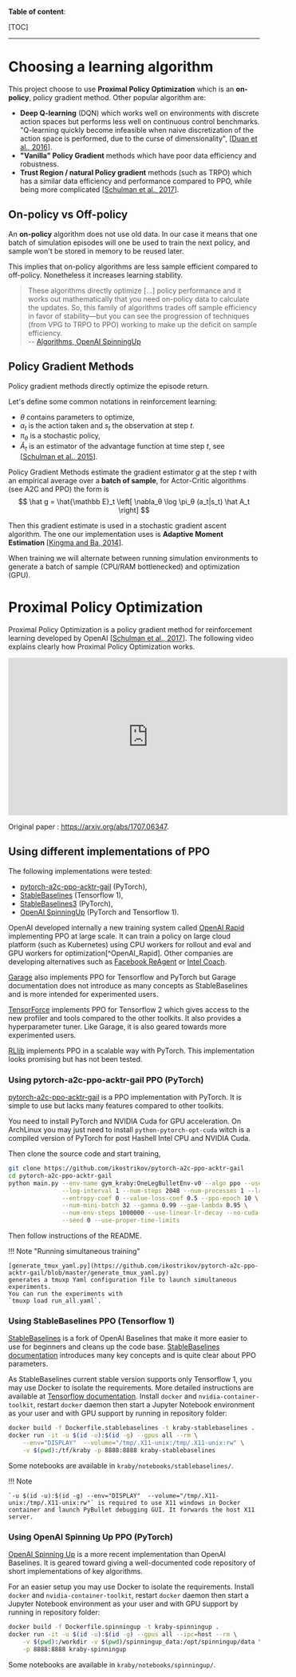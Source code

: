 **Table of content**:

[TOC]

* * *

# Choosing a learning algorithm

This project choose to use **Proximal Policy Optimization** which is an **on-policy**, policy gradient method.
Other popular algorithm are:

-   **Deep Q-learning** (DQN) which works well on environments with discrete action spaces but performs less well on continuous control benchmarks. "Q-learning quickly become infeasible when naive discretization of the action space is performed, due to the curse  of  dimensionality", [[Duan et al., 2016](references.md#DuanCHSA16)].
-   **"Vanilla" Policy Gradient** methods which have poor data efficiency and robustness.
-   **Trust Region / natural Policy gradient** methods (such as TRPO) which has a similar data efficiency and performance compared to PPO, while being more complicated [[Schulman et al., 2017](references.md#schulman2017ppo)].

## On-policy vs Off-policy

An **on-policy** algorithm does not use old data.
In our case it means that one batch of simulation episodes will one be used to train the next policy,
and sample won't be stored in memory to be reused later.

This implies that on-policy algorithms are less sample efficient compared to off-policy.
Nonetheless it increases learning stability.

> These algorithms directly optimize [...] policy performance and it works out mathematically that you need on-policy data to calculate the updates. So, this family of algorithms trades off sample efficiency in favor of stability—but you can see the progression of techniques (from VPG to TRPO to PPO) working to make up the deficit on sample efficiency. <br/>
> \-- [Algorithms, OpenAI SpinningUp](https://spinningup.openai.com/en/latest/user/algorithms.html#the-on-policy-algorithms)

## Policy Gradient Methods

Policy gradient methods directly optimize the episode return.

Let's define some common notations in reinforcement learning:

-   $\theta$ contains parameters to optimize,
-   $a_t$ is the action taken and $s_t$ the observation at step $t$.
-   $\pi_θ$ is a stochastic policy,
-   $\hat A_t$ is an estimator of the advantage function at time step $t$, see [[Schulman et al., 2015](references.md#schulman2015high)].

Policy Gradient Methods estimate the gradient estimator $g$ at the step $t$ with an empirical average over a **batch of sample**,
for Actor-Critic algorithms (see A2C and PPO) the form is
$$
\hat g = \hat{\mathbb E}_t \left[ \nabla_θ \log \pi_θ (a_t|s_t) \hat A_t \right]
$$

Then this gradient estimate is used in a stochastic gradient ascent algorithm. The one our implementation uses is **Adaptive Moment Estimation** [[Kingma and Ba, 2014](references.md#kingma2014method)].

When training we will alternate between running simulation environments to generate a batch of sample (CPU/RAM bottlenecked)
and optimization (GPU).

# Proximal Policy Optimization

Proximal Policy Optimization is a policy gradient method for reinforcement
learning developed by OpenAI [[Schulman et al., 2017](references.md#schulman2017ppo)].
The following video explains clearly how Proximal Policy Optimization works.

<iframe width="560" height="315" src="https://www.youtube-nocookie.com/embed/5P7I-xPq8u8" frameborder="0" allow="accelerometer; autoplay; encrypted-media; gyroscope; picture-in-picture" allowfullscreen></iframe>

Original paper : <https://arxiv.org/abs/1707.06347>.

## Using different implementations of PPO

The following implementations were tested:

-   [pytorch-a2c-ppo-acktr-gail](https://github.com/ikostrikov/pytorch-a2c-ppo-acktr-gail) (PyTorch),
-   [StableBaselines](https://github.com/hill-a/stable-baselines) (Tensorflow 1),
-   [StableBaselines3](https://github.com/DLR-RM/stable-baselines3) (PyTorch),
-   [OpenAI SpinningUp](https://github.com/openai/spinningup) (PyTorch and Tensorflow 1).

OpenAI developed internally a new training system called [OpenAI Rapid](https://openai.com/blog/openai-five/#rapid)
implementing PPO at large scale. It can train a policy on large cloud
platform (such as Kubernetes) using CPU workers for rollout and eval and GPU
workers for optimization[^OpenAI_Rapid].
Other companies are developing alternatives such as
[Facebook ReAgent](https://github.com/facebookresearch/ReAgent)
or [Intel Coach](https://github.com/NervanaSystems/coach).

[Garage](https://github.com/rlworkgroup/garage) also implements PPO for
Tensorflow and PyTorch
but Garage documentation does not introduce as many concepts as StableBaselines
and is more intended for experimented users. 

[TensorForce](https://github.com/tensorforce/tensorforce) implements PPO
for Tensorflow 2 which gives access to the new profiler and tools compared to the other toolkits.
It also provides a hyperparameter tuner. Like Garage, it is also geared towards
more experimented users.

[RLlib](https://docs.ray.io/en/latest/rllib-algorithms.html#ppo) implements PPO
in a scalable way with PyTorch. This implementation looks promising but has not been tested.

### Using pytorch-a2c-ppo-acktr-gail PPO (PyTorch)

[pytorch-a2c-ppo-acktr-gail](https://github.com/ikostrikov/pytorch-a2c-ppo-acktr-gail)
is a PPO implementation with PyTorch.
It is simple to use but lacks many features compared to other toolkits.

You need to install PyTorch and NVIDIA Cuda for GPU acceleration.
On ArchLinux you may just need to install `python-pytorch-opt-cuda`
witch is a compiled version of PyTorch
for post Hashell Intel CPU and NVIDIA Cuda.

Then clone the source code and start training,

```bash
git clone https://github.com/ikostrikov/pytorch-a2c-ppo-acktr-gail
cd pytorch-a2c-ppo-acktr-gail
python main.py --env-name gym_kraby:OneLegBulletEnv-v0 --algo ppo --use-gae \
               --log-interval 1 --num-steps 2048 --num-processes 1 --lr 3e-4 \
               --entropy-coef 0 --value-loss-coef 0.5 --ppo-epoch 10 \
               --num-mini-batch 32 --gamma 0.99 --gae-lambda 0.95 \
               --num-env-steps 1000000 --use-linear-lr-decay --no-cuda \
               --seed 0 --use-proper-time-limits
```

Then follow instructions of the README.

!!! Note "Running simultaneous training"

    [generate_tmux_yaml.py](https://github.com/ikostrikov/pytorch-a2c-ppo-acktr-gail/blob/master/generate_tmux_yaml.py)
    generates a tmuxp Yaml configuration file to launch simultaneous experiments.
    You can run the experiments with
    `tmuxp load run_all.yaml`.

### Using StableBaselines PPO (Tensorflow 1)

[StableBaselines](https://github.com/hill-a/stable-baselines) is a fork
of OpenAI Baselines that make it more easier to use for beginners
and cleans up the code base.
[StableBaselines documentation](https://stable-baselines.readthedocs.io/en/master/)
introduces many key concepts and is quite clear about PPO parameters.

As StableBaselines current stable version supports only Tensorflow 1,
you may use Docker to isolate the requirements.
More detailed instructions are available at
[Tensorflow documentation](https://www.tensorflow.org/install/docker).
Install `docker` and `nvidia-container-toolkit`,
restart `docker` daemon then start a Jupyter Notebook environment
as your user and with GPU support by running in repository folder:

```bash
docker build -f Dockerfile.stablebaselines -t kraby-stablebaselines .
docker run -it -u $(id -u):$(id -g) --gpus all --rm \
    --env="DISPLAY"  --volume="/tmp/.X11-unix:/tmp/.X11-unix:rw" \
    -v $(pwd):/tf/kraby -p 8888:8888 kraby-stablebaselines
```

Some notebooks are available in `kraby/notebooks/stablebaselines/`.

!!! Note

    `-u $(id -u):$(id -g) --env="DISPLAY"  --volume="/tmp/.X11-unix:/tmp/.X11-unix:rw"` is required to use X11 windows in Docker container and launch PyBullet debugging GUI. It forwards the host X11 server.

### Using OpenAI Spinning Up PPO (PyTorch)

[OpenAI Spinning Up](https://spinningup.openai.com/en/latest/) is a more recent
implementation than OpenAI Baselines.
It is geared toward giving a well-documented code repository of short
implementations of key algorithms.

For an easier setup you may use Docker to isolate the requirements.
Install `docker` and `nvidia-container-toolkit`,
restart `docker` daemon then start a Jupyter Notebook environment
as your user and with GPU support by running in repository folder:

```bash
docker build -f Dockerfile.spinningup -t kraby-spinningup .
docker run -it -u $(id -u):$(id -g) --gpus all --ipc=host --rm \
    -v $(pwd):/workdir -v $(pwd)/spinningup_data:/opt/spinningup/data \
    -p 8888:8888 kraby-spinningup
```

Some notebooks are available in `kraby/notebooks/spinningup/`.
